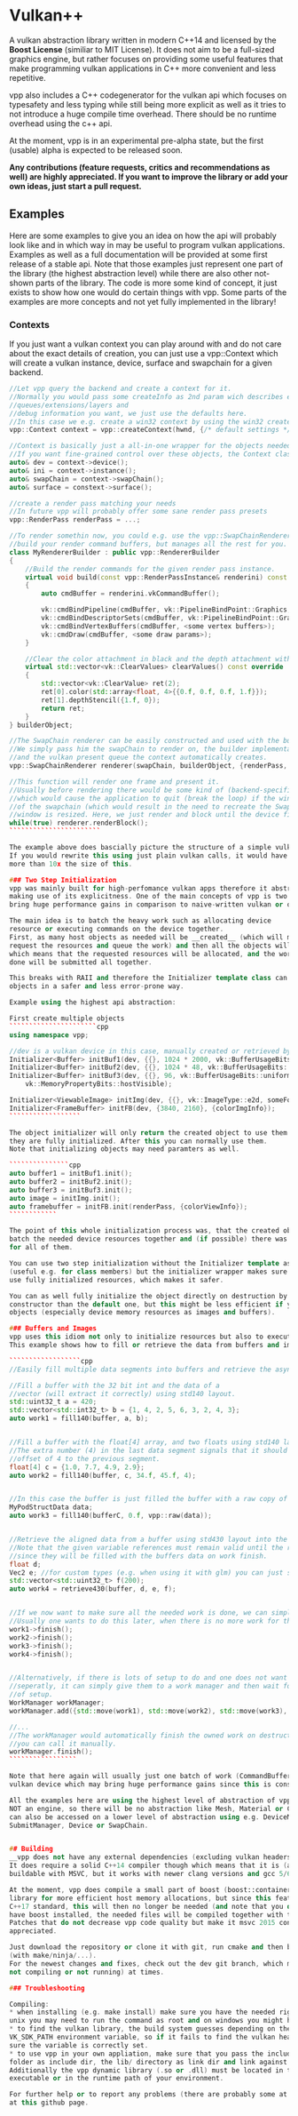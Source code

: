 # Vulkan++

A vulkan abstraction library written in modern C++14 and licensed by the __Boost License__
(similiar to MIT License).
It does not aim to be a full-sized graphics engine, but rather focuses on providing some useful
features that make programming vulkan applications in C++ more convenient and less repetitive.

vpp also includes a C++ codegenerator for the vulkan api which focuses on typesafety and less typing
while still being more explicit as well as it tries to not introduce a huge compile time overhead.
There should be no runtime overhead using the c++ api.

At the moment, vpp is in an experimental pre-alpha state, but the first (usable) alpha is
expected to be released soon.

__Any contributions (feature requests, critics and recommendations as well) are highly appreciated.
If you want to improve the library or add your own ideas, just start a pull request.__

## Examples

Here are some examples to give you an idea on how the api will probably look like and in
which way in may be useful to program vulkan applications.
Examples as well as a full documentation will be provided at some first release of a stable api.
Note that those examples just represent one part of the library (the highest abstraction
level) while there are also other not-shown parts of the library. The code is more some
kind of concept, it just exists to show how one would do certain things with vpp.
Some parts of the examples are more concepts and not yet fully implemented in the library!

### Contexts

If you just want a vulkan context you can play around with and do not care about the exact
details of creation, you can just use a vpp::Context which will create a vulkan
instance, device, surface and swapchain for a given backend.

`````````````````````````cpp
//Let vpp query the backend and create a context for it.
//Normally you would pass some createInfo as 2nd param wich describes e.g. which
//queues/extensions/layers and
//debug information you want, we just use the defaults here.
//In this case we e.g. create a win32 context by using the win32 createContext overload.
vpp::Context context = vpp::createContext(hwnd, {/* default settings */});

//Context is basically just a all-in-one wrapper for the objects needed to render with vulkan
//If you want fine-grained control over these objects, the Context class is not what you want.
auto& dev = context->device();
auto& ini = context->instance();
auto& swapChain = context->swapChain();
auto& surface = constext->surface();

//create a render pass matching your needs
//In future vpp will probably offer some sane render pass presets
vpp::RenderPass renderPass = ...;

//To render somethin now, you could e.g. use the vpp::SwapChainRenderer which requires you to
//build your render command buffers, but manages all the rest for you.
class MyRendererBuilder : public vpp::RendererBuilder
{
	//Build the render commands for the given render pass instance.
	virtual void build(const vpp::RenderPassInstance& renderini) const override
	{
		auto cmdBuffer = renderini.vkCommandBuffer();

		vk::cmdBindPipeline(cmdBuffer, vk::PipelineBindPoint::Graphics, <some pipeline>);
		vk::cmdBindDescriptorSets(cmdBuffer, vk::PipelineBindPoint::Graphics, <some descriptors>);
		vk::cmdBindVertexBuffers(cmdBuffer, <some vertex buffers>);
		vk::cmdDraw(cmdBuffer, <some draw params>);
	}

	//Clear the color attachment in black and the depth attachment with value 1.
	virtual std::vector<vk::ClearValues> clearValues() const override
	{
		std::vector<vk::ClearValue> ret(2);
		ret[0].color(std::array<float, 4>{{0.f, 0.f, 0.f, 1.f}});
		ret[1].depthStencil({1.f, 0});
		return ret;
	}
} builderObject;

//The SwapChain renderer can be easily constructed and used with the builder implemention from above.
//We simply pass him the swapChain to render on, the builder implementation, the created render pass
//and the vulkan present queue the context automatically creates.
vpp::SwapChainRenderer renderer(swapChain, builderObject, {renderPass, context->presentQueue()});

//This function will render one frame and present it.
//Usually before rendering there would be some kind of (backend-specific) event handling,
//which would cause the application to quit (break the loop) if the window is closed, and a resize
//of the swapchain (which would result in the need to recreate the SwapChainRenderer) if the
//window is resized. Here, we just render and block until the device finishes its work.
while(true) renderer.renderBlock();
```````````````````````

The example above does bascially picture the structure of a simple vulkan app using vpp.
If you would rewrite this using just plain vulkan calls, it would have probably
more than 10x the size of this.

### Two Step Initialization
vpp was mainly built for high-perfomance vulkan apps therefore it abstracts the vulkan api while still
making use of its explicitness. One of the main concepts of vpp is two step initialization which can
bring huge performance gains in comparison to naive-written vulkan or opengl apps.

The main idea is to batch the heavy work such as allocating device
resource or executing commands on the device together.
First, as many host objects as needed will be __created__ (which will make them
request the resources and queue the work) and then all the objects will be __initialized__
which means that the requested resources will be allocated, and the work that has to be
done will be submitted all together.

This breaks with RAII and therefore the Initializer template class can be used to initialize
objects in a safer and less error-prone way.

Example using the highest api abstraction:

First create multiple objects
``````````````````````cpp
using namespace vpp;

//dev is a vulkan device in this case, manually created or retrieved by a context
Initializer<Buffer> initBuf1(dev, {{}, 1024 * 2000, vk::BufferUsageBits::vertex});
Initializer<Buffer> initBuf2(dev, {{}, 1024 * 48, vk::BufferUsageBits::index});
Initializer<Buffer> initBuf3(dev, {{}, 96, vk::BufferUsageBits::uniform},
	vk::MemoryPropertyBits::hostVisible);

Initializer<ViewableImage> initImg(dev, {{}, vk::ImageType::e2d, someFormat, {1000, 1000}});
Initializer<FrameBuffer> initFB(dev, {3840, 2160}, {colorImgInfo});
``````````````````

The object initializer will only return the created object to use them when you make sure
they are fully initialized. After this you can normally use them.
Note that initializing objects may need paramters as well.

```````````````cpp
auto buffer1 = initBuf1.init();
auto buffer2 = initBuf2.init();
auto buffer3 = initBuf3.init();
auto image = initImg.init();
auto framebuffer = initFB.init(renderPass, {colorViewInfo});
````````````

The point of this whole initialization process was, that the created objects internally were able to
batch the needed device resources together and (if possible) there was only one memory allocation made
for all of them.

You can use two step initialization without the Initializer template as well
(useful e.g. for class members) but the initializer wrapper makes sure you only really
use fully initialized resources, which makes it safer.

You can as well fully initialize the object directly on destruction by calling some other
constructor than the default one, but this might be less efficient if you are initializing multiple
objects (especially device memory resources as images and buffers).

### Buffers and Images
vpp uses this idiom not only to initialize resources but also to execute other work.
This example shows how to fill or retrieve the data from buffers and images asynchronously.

``````````````````cpp
//Easily fill multiple data segments into buffers and retrieve the async work objects.

//Fill a buffer with the 32 bit int and the data of a
//vector (will extract it correctly) using std140 layout.
std::uint32_t a = 420;
std::vector<std::int32_t> b = {1, 4, 2, 5, 6, 3, 2, 4, 3};
auto work1 = fill140(buffer, a, b);


//Fill a buffer with the float[4] array, and two floats using std140 layout.
//The extra number (4) in the last data segment signals that it should have an
//offset of 4 to the previous segment.
float[4] c = {1.0, 7.7, 4.9, 2.9};
auto work2 = fill140(buffer, c, 34.f, 45.f, 4);


//In this case the buffer is just filled the buffer with a raw copy of the given type.
MyPodStructData data;
auto work3 = fill140(bufferC, 0.f, vpp::raw(data));


//Retrieve the aligned data from a buffer using std430 layout into the given variables.
//Note that the given variable references must remain valid until the returned work is finished
//since they will be filled with the buffers data on work finish.
float d;
Vec2 e; //for custom types (e.g. when using it with glm) you can just specialize vpp::VulkanType
std::vector<std::uint32_t> f(200);
auto work4 = retrieve430(buffer, d, e, f);


//If we now want to make sure all the needed work is done, we can simply wait for it to finish.
//Usually one wants to do this later, when there is no more work for the cpu to do.
work1->finish();
work2->finish();
work3->finish();
work4->finish();


//Alternatively, if there is lots of setup to do and one does not want to care about all work objects
//seperatly, it can simply give them to a work manager and then wait for the work manager at the end
//of setup.
WorkManager workManager;
workManager.add({std::move(work1), std::move(work2), std::move(work3), std::move(work4)});

//...
//The workManager would automatically finish the owned work on destruction or
//you can call it manually.
workManager.finish();
`````````````````

Note that here again will usually just one batch of work (CommandBuffers) be submitted to the
vulkan device which may bring huge performance gains since this is considered a heavy operation.

All the examples here are using the highest level of abstraction of vpp (vpp is
NOT an engine, so there will be no abstraction like Mesh, Material or Camera), but the api
can also be accessed on a lower level of abstraction using e.g. DeviceMemory,
SubmitManager, Device or SwapChain.


## Building
__vpp does not have any external dependencies (excluding vulkan headers and loader lib of course).__
It does require a solid C++14 compiler though which means that it is (at the moment) not
buildable with MSVC, but it works with newer clang versions and gcc 5/6.

At the moment, vpp does compile a small part of boost (boost::container::pmr) within its own
library for more efficient host memory allocations, but since this feature will part of the
C++17 standard, this will then no longer be needed (and note that you do not have to
have boost installed, the needed files will be compiled together with the vpp source files).
Patches that do not decrease vpp code quality but make it msvc 2015 conformant are highly
appreciated.

Just download the repository or clone it with git, run cmake and then build it
(with make/ninja/...).
For the newest changes and fixes, check out the dev git branch, which might be broken (i.e.
not compiling or not running) at times.

### Troubleshooting

Compiling:
* when installing (e.g. make install) make sure you have the needed rights for the install folder, on
unix you may need to run the command as root and on windows you might have to execute cmd as admin.
* to find the vulkan library, the build system guesses depending on the platform or uses the
VK_SDK_PATH environment variable, so if it fails to find the vulkan header or library make
sure the variable is correctly set.
* to use vpp in your own appliation, make sure that you pass the include/ directory of your install
folder as include dir, the lib/ directory as link dir and link against vpp (libvpp.so or libvpp.dll).
Additionally the vpp dynamic library (.so or .dll) must be located in the same directory as your
executable or in the runtime path of your environment.

For further help or to report any problems (there are probably some at the moment) just open an issue
at this github page.
